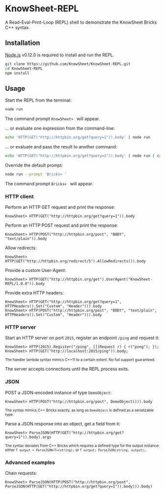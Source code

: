 # KnowSheet-REPL
A Read-Eval-Print-Loop (REPL) shell to demonstrate the KnowSheet Bricks C++ syntax.

## Installation

[Node.js](http://nodejs.org/) v0.12.0 is required to install and run the REPL.

```bash
git clone https://github.com/KnowSheet/KnowSheet-REPL.git
cd KnowSheet-REPL
npm install
```

## Usage

Start the REPL from the terminal:
```bash
node run
```
The command prompt `KnowSheet> ` will appear.

... or evaluate one expression from the command-line:
```bash
echo 'HTTP(GET("http://httpbin.org/get?query=1")).body' | node run
```

... or evaluate and pass the result to another command:
```bash
echo 'HTTP(GET("http://httpbin.org/get?query=1")).body' | node run | cat
```

Override the default prompt:
```bash
node run --prompt 'Bricks> '
```
The command prompt `Bricks> ` will appear.

### HTTP client

Perform an HTTP GET request and print the response:
```
KnowSheet> HTTP(GET("http://httpbin.org/get?query=1")).body
```

Perform an HTTP POST request and print the response:
```
KnowSheet> HTTP(POST("http://httpbin.org/post", "BODY", "text/plain")).body
```

Allow redirects:
```
KnowSheet> HTTP(GET("http://httpbin.org/redirect/5").AllowRedirects()).body
```

Provide a custom User-Agent:
```
KnowSheet> HTTP(GET("http://httpbin.org/get").UserAgent("KnowSheet-REPL/1.0.0")).body
```

Provide extra HTTP headers:
```
KnowSheet> HTTP(GET("http://httpbin.org/get?query=1", HTTPHeaders().Set("Custom", "Header"))).body
KnowSheet> HTTP(POST("http://httpbin.org/post", "BODY", "text/plain", HTTPHeaders().Set("Custom", "Header"))).body
```

### HTTP server

Start an HTTP server on port `2015`, register an endpoint `/ping` and request it:
```
KnowSheet> HTTP(2015).Register("/ping", [](Request r) { r("pong"); });
KnowSheet> HTTP(GET("http://localhost:2015/ping")).body;
```
<sup>The handler lambda syntax mimics C++11 to a certain extent. No full support guaranteed.</sup>

The server accepts connections until the REPL process exits.

### JSON

POST a JSON-encoded instance of type `DemoObject`:
```
KnowSheet> HTTP(POST("http://httpbin.org/post", DemoObject())).body
```
<sup>The syntax mimics C++ Bricks exactly, as long as `DemoObject` is defined as a serializable type.</sup>

Parse a JSON response into an object, get a field from it:
```
KnowSheet> ParseJSON(HTTP(GET("http://httpbin.org/get?query=1")).body).args
```
<sup>The syntax deviates from C++ Bricks which requires a defined type for the output instance: either `T output = ParseJSON<T>(string);` or `T output; ParseJSON(string, output);`.</sup>

### Advanced examples

Chain requests:
```
KnowSheet> ParseJSON(HTTP(POST("http://httpbin.org/post", ParseJSON(HTTP(GET("http://httpbin.org/get?query=1")).body))).body)
```
